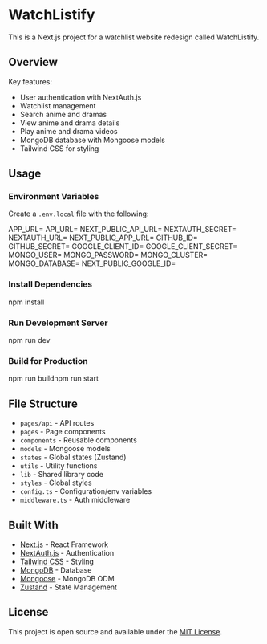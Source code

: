 # WatchListify

This is a Next.js project for a watchlist website redesign called WatchListify. 

## Overview

Key features:

- User authentication with NextAuth.js
- Watchlist management
- Search anime and dramas  
- View anime and drama details
- Play anime and drama videos
- MongoDB database with Mongoose models
- Tailwind CSS for styling

## Usage 

### Environment Variables

Create a `.env.local` file with the following:



APP_URL=
API_URL=
NEXT_PUBLIC_API_URL=
NEXTAUTH_SECRET=
NEXTAUTH_URL=
NEXT_PUBLIC_APP_URL=
GITHUB_ID=
GITHUB_SECRET=
GOOGLE_CLIENT_ID=
GOOGLE_CLIENT_SECRET=
MONGO_USER=
MONGO_PASSWORD=
MONGO_CLUSTER=
MONGO_DATABASE=
NEXT_PUBLIC_GOOGLE_ID=


### Install Dependencies



npm install


### Run Development Server 



npm run dev


### Build for Production



npm run buildnpm run start


## File Structure

- `pages/api` - API routes
- `pages` - Page components
- `components` - Reusable components
- `models` - Mongoose models
- `states` - Global states (Zustand)
- `utils` - Utility functions  
- `lib` - Shared library code
- `styles` - Global styles
- `config.ts` - Configuration/env variables
- `middleware.ts` - Auth middleware

## Built With

- [Next.js](https://nextjs.org/) - React Framework
- [NextAuth.js](https://next-auth.js.org/) - Authentication
- [Tailwind CSS](https://tailwindcss.com/) - Styling
- [MongoDB](https://www.mongodb.com/) - Database
- [Mongoose](https://mongoosejs.com/) - MongoDB ODM
- [Zustand](https://github.com/pmndrs/zustand) - State Management

## License

This project is open source and available under the [MIT License](LICENSE).